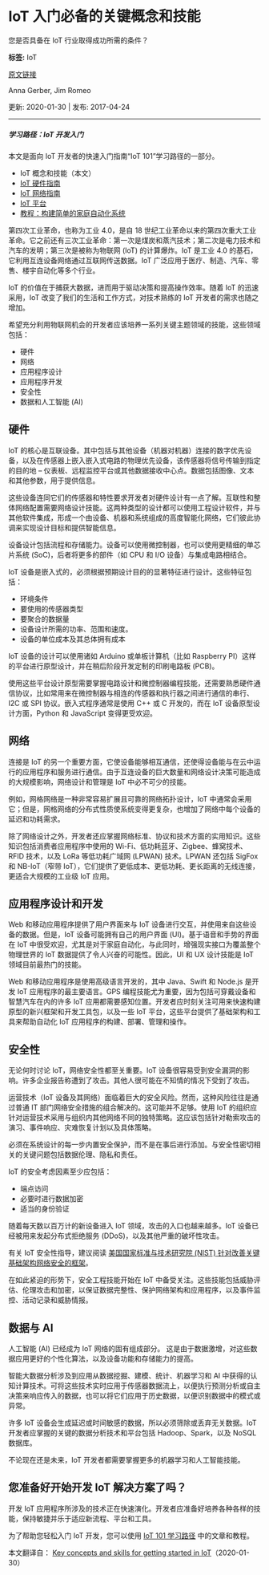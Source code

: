 # IoT 入门必备的关键概念和技能
您是否具备在 IoT 行业取得成功所需的条件？

**标签:** IoT

[原文链接](https://developer.ibm.com/zh/articles/iot-key-concepts-skills-get-started-iot/)

Anna Gerber, Jim Romeo

更新: 2020-01-30 \| 发布: 2017-04-24

* * *

##### 学习路径：IoT 开发入门

本文是面向 IoT 开发者的快速入门指南“IoT 101”学习路径的一部分。

- IoT 概念和技能（本文）
- [IoT 硬件指南](/zh/articles/iot-lp101-best-hardware-devices-iot-project)
- [IoT 网络指南](/zh/articles/iot-lp101-connectivity-network-protocols/)
- [IoT 平台](/zh/articles/iot-lp101-why-use-iot-platform/)
- [教程：构建简单的家庭自动化系统](/zh/tutorials/iot-lp101-get-started-develop-iot-home-automation)

第四次工业革命，也称为工业 4.0，是自 18 世纪工业革命以来的第四次重大工业革命。它之前还有三次工业革命：第一次是煤炭和蒸汽技术；第二次是电力技术和汽车的发明；第三次是被称为物联网 (IoT) 的计算爆炸。IoT 是工业 4.0 的基石，它利用互连设备网络通过互联网传送数据。IoT 广泛应用于医疗、制造、汽车、零售、楼宇自动化等多个行业。

IoT 的价值在于捕获大数据，进而用于驱动决策和提高操作效率。随着 IoT 的迅速采用，IoT 改变了我们的生活和工作方式，对技术熟练的 IoT 开发者的需求也随之增加。

希望充分利用物联网机会的开发者应该培养一系列关键主题领域的技能，这些领域包括：

- 硬件
- 网络
- 应用程序设计
- 应用程序开发
- 安全性
- 数据和人工智能 (AI)

## 硬件

IoT 的核心是互联设备。其中包括与其他设备（机器对机器）连接的数字优先设备，以及在传感器上嵌入嵌入式电路的物理优先设备，该传感器将信号传输到指定的目的地 – 仪表板、远程监控平台或其他数据接收中心点。数据包括图像、文本和其他参数，用于提供信息。

这些设备连同它们的传感器和特性要求开发者对硬件设计有一点了解。互联性和整体网络配置需要网络设计技能。这两种类型的设计都可以使用工程设计软件，并与其他软件集成，形成一个由设备、机器和系统组成的高度智能化网络，它们彼此协调来实现设计目标和提供智能信息。

设备设计包括流程和存储能力。设备可以使用微控制器，也可以使用更精细的单芯片系统 (SoC)，后者将更多的部件（如 CPU 和 I/O 设备）与集成电路相结合。

IoT 设备是嵌入式的，必须根据预期设计目的的显著特征进行设计。这些特征包括：

- 环境条件
- 要使用的传感器类型
- 要聚合的数据量
- 设备设计所需的功率、范围和速度。
- 设备的单位成本及其总体拥有成本

IoT 设备的设计可以使用诸如 Arduino 或单板计算机（比如 Raspberry PI）这样的平台进行原型设计，并在稍后阶段开发定制的印刷电路板 (PCB)。

使用这些平台设计原型需要掌握电路设计和微控制器编程技能，还需要熟悉硬件通信协议，比如常用来在微控制器与相连的传感器和执行器之间进行通信的串行、I2C 或 SPI 协议。嵌入式程序通常是使用 C++ 或 C 开发的，而在 IoT 设备原型设计方面，Python 和 JavaScript 变得更受欢迎。

## 网络

连接是 IoT 的另一个重要方面，它使设备能够相互通信，还使得设备能与在云中运行的应用程序和服务进行通信。由于互连设备的巨大数量和网络设计决策可能造成的大规模影响，网络设计和管理是 IoT 中必不可少的技能。

例如，网格网络是一种非常容易扩展且可靠的网络拓扑设计，IoT 中通常会采用它；但是，网格网络的分布式性质使系统变得更复杂，也增加了网络中每个设备的延迟和功耗需求。

除了网络设计之外，开发者还应掌握网络标准、协议和技术方面的实用知识。这些知识包括消费者应用程序中使用的 Wi-Fi、低功耗蓝牙、Zigbee、蜂窝技术、RFID 技术，以及 LoRa 等低功耗广域网 (LPWAN) 技术。LPWAN 还包括 SigFox 和 NB-IoT（窄带 IoT），它们提供了更低成本、更低功耗、更长距离的无线连接，更适合大规模的工业级 IoT 应用。

## 应用程序设计和开发

Web 和移动应用程序提供了用户界面来与 IoT 设备进行交互，并使用来自这些设备的数据。但是，IoT 设备可能拥有自己的用户界面 (UI)。基于语音和手势的界面在 IoT 中很受欢迎，尤其是对于家庭自动化，与此同时，增强现实接口为覆盖整个物理世界的 IoT 数据提供了令人兴奋的可能性。因此，UI 和 UX 设计技能是 IoT 领域目前最热门的技能。

Web 和移动应用程序是使用高级语言开发的，其中 Java、Swift 和 Node.js 是开发 IoT 应用程序的最主要语言。GPS 编程技能尤为重要，因为包括可穿戴设备和智慧汽车在内的许多 IoT 应用都需要感知位置。开发者应时刻关注可用来快速构建原型的新兴框架和开发工具包，以及一些 IoT 平台，这些平台提供了基础架构和工具来帮助自动化 IoT 应用程序的构建、部署、管理和操作。

## 安全性

无论何时讨论 IoT，网络安全性都至关重要。IoT 设备很容易受到安全漏洞的影响。许多企业报告称遭到了攻击。其他人很可能在不知情的情况下受到了攻击。

运营技术（IoT 设备及其网络）面临着巨大的安全风险。然而，这种风险往往是通过普通 IT 部门网络安全措施的组合解决的。这可能并不足够。使用 IoT 的组织应针对运营技术采用与组织内其他网络不同的独特策略。这应该包括针对勒索攻击的演习、事件响应、灾难恢复计划以及具体策略。

必须在系统设计的每一步内置安全保护，而不是在事后进行添加。与安全性密切相关的关键问题包括数据伦理、隐私和责任。

IoT 的安全考虑因素至少应包括：

- 端点访问
- 必要时进行数据加密
- 适当的身份验证

随着每天数以百万计的新设备进入 IoT 领域，攻击的入口也越来越多。IoT 设备已经被用来发起分布式拒绝服务 (DDoS)，以及其他严重的破坏性攻击。

有关 IoT 安全性指导，建议阅读 [美国国家标准与技术研究院 (NIST) 针对改善关键基础架构网络安全的框架](https://www.nist.gov/publications/framework-improving-critical-infrastructure-cybersecurity-version-11)。

在如此紧迫的形势下，安全工程技能开始在 IoT 中备受关注。这些技能包括威胁评估、伦理攻击和加密，以保证数据完整性、保护网络架构和应用程序，以及事件监控、活动记录和威胁情报。

## 数据与 AI

人工智能 (AI) 已经成为 IoT 网络的固有组成部分。 这是由于数据激增，对这些数据应用更好的个性化算法，以及设备功能和存储能力的提高。

智能大数据分析涉及到应用从数据挖掘、建模、统计、机器学习和 AI 中获得的认知计算技术。可将这些技术实时应用于传感器数据流上，以便执行预测分析或自主决策来响应传入的数据，也可以将它们应用于历史数据，以便识别数据中的模式或异常。

许多 IoT 设备会生成延迟或时间敏感的数据，所以必须筛除或丢弃无关数据。IoT 开发者应掌握的关键的数据分析技术和平台包括 Hadoop、Spark，以及 NoSQL 数据库。

不论现在还是未来，IoT 开发者都需要掌握更多的机器学习和人工智能技能。

## 您准备好开始开发 IoT 解决方案了吗？

开发 IoT 应用程序所涉及的技术正在快速演化。开发者应准备好培养各种各样的技能，保持敏捷并乐于适应新流程、平台和工具。

为了帮助您轻松入门 IoT 开发，您可以使用 [IoT 101 学习路径](https://developer.ibm.com/series/iot-lp101-getting-started/) 中的文章和教程。

本文翻译自： [Key concepts and skills for getting started in IoT](https://developer.ibm.com/articles/iot-key-concepts-skills-get-started-iot/)（2020-01-30）